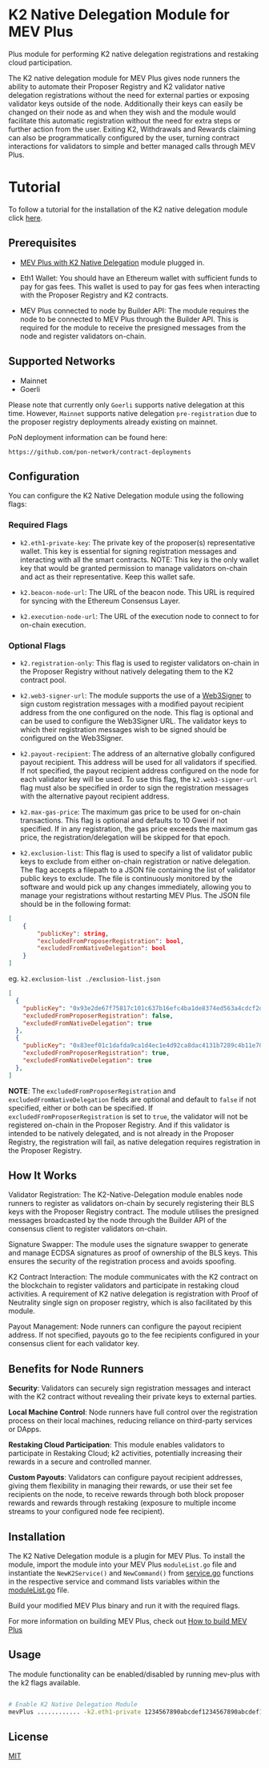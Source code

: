 # K2 Native Delegation Module for MEV Plus
Plus module for performing K2 native delegation registrations and restaking cloud participation.

The K2 native delegation module for MEV Plus gives node runners the ability to automate their Proposer Registry and K2 validator native delegation registrations without the need for external parties or exposing validator keys outside of the node. Additionally their keys can easily be changed on their node as and when they wish and the module would facilitate this automatic registration without the need for extra steps or further action from the user.
Exiting K2, Withdrawals and Rewards claiming can also be programmatically configured by the user, turning contract interactions for validators to simple and better managed calls through MEV Plus.

# Tutorial

To follow a tutorial for the installation of the K2 native delegation module click [here](https://docs.restaking.cloud/middleware/install-native-delegation).

## Prerequisites
- [MEV Plus with K2 Native Delegation](https://github.com/pon-network/mev-plus) module plugged in.

- Eth1 Wallet: You should have an Ethereum wallet with sufficient funds to pay for gas fees. This wallet is used to pay for gas fees when interacting with the Proposer Registry and K2 contracts.

- MEV Plus connected to node by Builder API: The module requires the node to be connected to MEV Plus through the Builder API. This is required for the module to receive the presigned messages from the node and register validators on-chain.

## Supported Networks

- Mainnet
- Goerli

Please note that currently only `Goerli` supports native delegation at this time. However, `Mainnet` supports native delegation `pre-registration` due to the proposer registry deployments already existing on mainnet.

PoN deployment information can be found here:
```
https://github.com/pon-network/contract-deployments
```

## Configuration
You can configure the K2 Native Delegation module using the following flags:

### Required Flags

- `k2.eth1-private-key`: The private key of the proposer(s) representative wallet. This key is essential for signing registration messages and interacting with all the smart contracts.
NOTE: This key is the only wallet key that would be granted permission to manage validators on-chain and act as their representative. Keep this wallet safe.

- `k2.beacon-node-url`: The URL of the beacon node. This URL is required for syncing with the Ethereum Consensus Layer.

- `k2.execution-node-url`: The URL of the execution node to connect to for on-chain execution.

### Optional Flags

- `k2.registration-only`: This flag is used to register validators on-chain in the Proposer Registry without natively delegating them to the K2 contract pool.

- `k2.web3-signer-url`: The module supports the use of a [Web3Signer](https://docs.web3signer.consensys.net/) to sign custom registration messages with a modified payout recipient address from the one configured on the node. This flag is optional and can be used to configure the Web3Signer URL. The validator keys to which their registration messages wish to be signed should be configured on the Web3Signer.

- `k2.payout-recipient`: The address of an alternative globally configured payout recipient. This address will be used for all validators if specified. If not specified, the payout recipient address configured on the node for each validator key will be used. To use this flag, the `k2.web3-signer-url` flag must also be specified in order to sign the registration messages with the alternative payout recipient address.

- `k2.max-gas-price`: The maximum gas price to be used for on-chain transactions. This flag is optional and defaults to 10 Gwei if not specified. If in any registration, the gas price exceeds the maximum gas price, the registration/delegation will be skipped for that epoch.

- `k2.exclusion-list`: This flag is used to specify a list of validator public keys to exclude from either on-chain registration or native delegation. The flag accepts a filepath to a JSON file containing the list of validator public keys to exclude. The file is continuously monitored by the software and would pick up any changes immediately, allowing you to manage your registrations without restarting MEV Plus. The JSON file should be in the following format:

```json
[
    {
        "publicKey": string,
        "excludedFromProposerRegistration": bool,
        "excludedFromNativeDelegation": bool
    }
]
```

eg. `k2.exclusion-list ./exclusion-list.json`
```json exclusion-list.json
[
  {
    "publicKey": "0x93e2de67f75817c101c637b16efc4ba1de8374ed563a4cdcf2d6cc5ea6c1de4ab5abcefdb3bd2baa96a1a2ddb1847d08",
    "excludedFromProposerRegistration": false,
    "excludedFromNativeDelegation": true
  },
  {
    "publicKey": "0x83eef01c1dafda9ca1d4ec1e4d92ca8dac4131b7289c4b11e7024752ea66a5180462661b8b4a862b3aca970422377eb3",
    "excludedFromProposerRegistration": true,
    "excludedFromNativeDelegation": true
  },
]
```
**NOTE**: The `excludedFromProposerRegistration` and `excludedFromNativeDelegation` fields are optional and default to `false` if not specified, either or both can be specified.
If `excludedFromProposerRegistration` is set to `true`, the validator will not be registered on-chain in the Proposer Registry. And if this validator is intended to be natively delegated, and is not already in the Proposer Registry, the registration will fail, as native delegation requires registration in the Proposer Registry.


## How It Works

Validator Registration: The K2-Native-Delegation module enables node runners to register as validators on-chain by securely registering their BLS keys with the Proposer Registry contract. The module utilises the presigned messages broadcasted by the node through the Builder API of the consensus client to register validators on-chain.

Signature Swapper: The module uses the signature swapper to generate and manage ECDSA signatures as proof of ownership of the BLS keys. This ensures the security of the registration process and avoids spoofing.

K2 Contract Interaction: The module communicates with the K2 contract on the blockchain to register validators and participate in restaking cloud activities. A requirement of K2 native delegation is registration with Proof of Neutrality single sign on proposer registry, which is also facilitated by this module.

Payout Management: Node runners can configure the payout recipient address. If not specified, payouts go to the fee recipients configured in your consensus client for each validator key.

## Benefits for Node Runners
**Security**: Validators can securely sign registration messages and interact with the K2 contract without revealing their private keys to external parties.

**Local Machine Control**: Node runners have full control over the registration process on their local machines, reducing reliance on third-party services or DApps.

**Restaking Cloud Participation**: This module enables validators to participate in Restaking Cloud; k2 activities, potentially increasing their rewards in a secure and controlled manner.

**Custom Payouts**: Validators can configure payout recipient addresses, giving them flexibility in managing their rewards, or use their set fee recipients on the node, to receive rewards through both block proposer rewards and rewards through restaking (exposure to multiple income streams to your configured node fee recipient).

## Installation
The K2 Native Delegation module is a plugin for MEV Plus. To install the module, import the module into your MEV Plus `moduleList.go` file and instantiate the `NewK2Service()` and `NewCommand()` from [service.go](service.go) functions in the respective service and command lists variables within the [moduleList.go](https://github.com/pon-network/mev-plus/blob/main/moduleList/moduleList.go) file.

Build your modified MEV Plus binary and run it with the required flags.

For more information on building MEV Plus, check out
[How to build MEV Plus](https://github.com/pon-network/mev-plus#building-mev-plus)

## Usage
The module functionality can be enabled/disabled by running mev-plus with the k2 flags available.

```bash

# Enable K2 Native Delegation Module
mevPlus ............ -k2.eth1-private 1234567890abcdef1234567890abcdef12345f -k2.beacon-node-url http://localhost:5052 -k2.execution-node-url http://localhost:8545

```

## License
[MIT](LICENSE.md)
